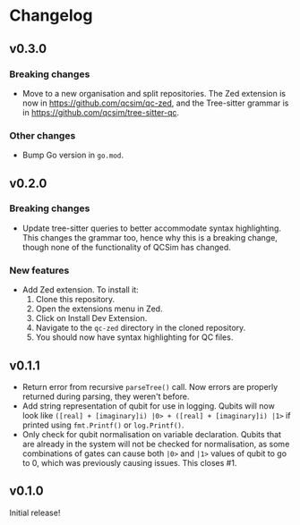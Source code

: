 # Changelog

## v0.3.0

### Breaking changes

- Move to a new organisation and split repositories. The Zed extension is now in https://github.com/qcsim/qc-zed, and the Tree-sitter grammar is in https://github.com/qcsim/tree-sitter-qc.

### Other changes

- Bump Go version in `go.mod`.

## v0.2.0

### Breaking changes

- Update tree-sitter queries to better accommodate syntax highlighting. This changes the grammar too, hence why this is a breaking change, though none of the functionality of QCSim has changed.

### New features

- Add Zed extension. To install it:
  1. Clone this repository.
  2. Open the extensions menu in Zed.
  3. Click on Install Dev Extension.
  4. Navigate to the `qc-zed` directory in the cloned repository.
  5. You should now have syntax highlighting for QC files.

## v0.1.1

- Return error from recursive `parseTree()` call. Now errors are properly returned during parsing, they weren't before.
- Add string representation of qubit for use in logging. Qubits will now look like `([real] + [imaginary]i) |0> + ([real] + [imaginary]i) |1>` if printed using `fmt.Printf()` or `log.Printf()`.
- Only check for qubit normalisation on variable declaration. Qubits that are already in the system will not be checked for normalisation, as some combinations of gates can cause both `|0>` and `|1>` values of qubit to go to 0, which was previously causing issues. This closes #1.

## v0.1.0

Initial release!

